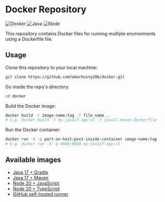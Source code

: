 # Docker Repository

![Docker](https://img.shields.io/badge/docker-%230db7ed.svg?style=for-the-badge&logo=docker&logoColor=white)
![Java](https://img.shields.io/badge/Java-ED8B00?style=for-the-badge&logo=openjdk&logoColor=white)
![Node](https://img.shields.io/badge/Node.js-43853D?style=for-the-badge&logo=node.js&logoColor=white)

This repository contains Docker files for running multiple environments using a Dockerfile file.

## Usage

Clone this repository to your local machine:
```bash
git clone https://github.com/omarhosny206/docker.git
```

Go inside the repo's directory:
```bash
cd docker
```

Build the Docker image:
```bash
docker build -t image-name:tag -f file_name .
# e.g. docker build -t my-java17-app:v1 -f java17.maven.Dockerfile .
```

Run the Docker container:
```bash
docker run -d -p port-on-host:post-inside-container image-name:tag
# e.g. docker run -d -p 8080:8080 my-java17-app:v1
```

## Available images
- [Java 17 + Gradle](./java17.gradle.Dockerfile)
- [Java 17 + Maven](./java17.maven.Dockerfile)
- [Node 20 + JavaScript](./node20.js.Dockerfile)
- [Node 20 + TypeScript](./node20.ts.Dockerfile)
- [GitHub self-hosted runner](./github-runner/Dockerfile)
